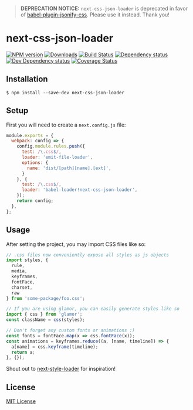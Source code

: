 > **DEPRECATION NOTICE:** `next-css-json-loader` is deprecated in favor of [babel-plugin-jsonify-css](https://github.com/jozanza/babel-plugin-jsonify-css). Please use it instead. Thank you!

# next-css-json-loader

[![NPM version][npm-image]][npm-url] [![Downloads][downloads-image]][npm-url] [![Build Status][travis-image]][travis-url] [![Dependency status][david-dm-image]][david-dm-url] [![Dev Dependency status][david-dm-dev-image]][david-dm-dev-url] [![Coverage Status][coveralls-image]][coveralls-url]

[npm-url]:https://npmjs.org/package/next-css-json-loader
[downloads-image]:http://img.shields.io/npm/dm/next-css-json-loader.svg
[npm-image]:http://img.shields.io/npm/v/next-css-json-loader.svg
[travis-url]:https://travis-ci.org/jozanza/next-css-json-loader
[travis-image]:http://img.shields.io/travis/jozanza/next-css-json-loader/master.svg
[david-dm-url]:https://david-dm.org/jozanza/next-css-json-loader
[david-dm-image]:https://img.shields.io/david/jozanza/next-css-json-loader.svg
[david-dm-dev-url]:https://david-dm.org/jozanza/next-css-json-loader#info=devDependencies
[david-dm-dev-image]:https://img.shields.io/david/dev/jozanza/next-css-json-loader.svg
[coveralls-image]:https://coveralls.io/repos/github/jozanza/next-css-json-loader/badge.svg?branch=master
[coveralls-url]:https://coveralls.io/github/jozanza/next-css-json-loader?branch=master

## Installation

`$ npm install --save-dev next-css-json-loader`


## Setup

First you will need to create a `next.config.js` file:

```js
module.exports = {
  webpack: config => {
    config.module.rules.push({
      test: /\.css$/,
      loader: 'emit-file-loader',
      options: {
        name: 'dist/[path][name].[ext]',
      }
    }, {
      test: /\.css$/,
      loader: 'babel-loader!next-css-json-loader',
    });
    return config;
  },
};
```

## Usage

After setting the project, you may import CSS files like so:

```js
// .css files now conveniently expose all styles as js objects
import styles, {
  rule,
  media,
  keyframes,
  fontFace,
  charset,
  raw
} from 'some-package/foo.css';

// If you are using glamor, you can easily generate styles like so
import { css } from 'glamor';
const className = css(styles);

// Don't forget any custom fonts or animations :)
const fonts = fontFace.map(x => css.fontFace(x));
const animations = keyframes.reduce((a, [name, timeline]) => {
  a[name] = css.keyframe(timeline);
  return a;
}, {});

```

Shout out to [next-style-loader](https://github.com/moxystudio/next.js-style-loader) for inspiration!

## License

[MIT License](http://opensource.org/licenses/MIT)
